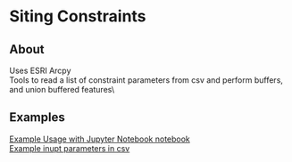 # Siting Constraints

## About
Uses ESRI Arcpy\
Tools to read a list of constraint parameters from csv and perform buffers, and union buffered features\
## Examples
[Example Usage with Jupyter Notebook notebook](Example%20Porcess.ipynb)\
[Example inupt parameters in csv](Example_Constraints_Processing_Parameters.csv)
